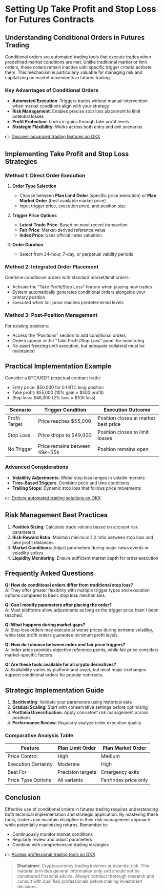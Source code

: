 # Setting Up Take Profit and Stop Loss for Futures Contracts

## Understanding Conditional Orders in Futures Trading

Conditional orders are automated trading tools that execute trades when predefined market conditions are met. Unlike traditional market or limit orders, these orders remain inactive until specific trigger criteria activate them. This mechanism is particularly valuable for managing risk and capitalizing on market movements in futures trading.

### Key Advantages of Conditional Orders
- **Automated Execution**: Triggers trades without manual intervention when market conditions align with your strategy
- **Risk Management**: Enables precise stop loss placement to limit potential losses
- **Profit Protection**: Locks in gains through take profit levels
- **Strategic Flexibility**: Works across both entry and exit scenarios

👉 [Discover advanced trading features on OKX](https://bit.ly/okx-bonus)

## Implementing Take Profit and Stop Loss Strategies

### Method 1: Direct Order Execution

1. **Order Type Selection**
   - Choose between **Plan Limit Order** (specific price execution) or **Plan Market Order** (best available market price)
   - Input trigger price, execution price, and position size

2. **Trigger Price Options**
   - **Latest Trade Price**: Based on most recent transaction
   - **Fair Price**: Market-derived reference value
   - **Index Price**: Uses official index valuation

3. **Order Duration**
   - Select from 24-hour, 7-day, or perpetual validity periods

### Method 2: Integrated Order Placement

Combine conditional orders with standard market/limit orders:
- Activate the "Take Profit/Stop Loss" feature when placing new trades
- System automatically generates conditional orders alongside your primary position
- Executed when fair price reaches predetermined levels

### Method 3: Post-Position Management

For existing positions:
- Access the "Positions" section to add conditional orders
- Orders appear in the "Take Profit/Stop Loss" panel for monitoring
- No asset freezing until execution, but adequate collateral must be maintained

## Practical Implementation Example

Consider a BTC/USDT perpetual contract trade:
- Entry price: $50,000 for 0.1 BTC long position
- Take profit: $55,000 (10% gain = $500 profit)
- Stop loss: $49,000 (2% loss = $100 loss)

| Scenario | Trigger Condition | Execution Outcome |
|---------|-------------------|-------------------|
| Profit Target | Price reaches $55,000 | Position closes at market best price |
| Stop Loss | Price drops to $49,000 | Position closes to limit losses |
| No Trigger | Price remains between $49k-$55k | Position remains open |

### Advanced Considerations
- **Volatility Adjustments**: Wider stop loss ranges in volatile markets
- **Time-Based Triggers**: Combine price and time conditions
- **Trailing Stops**: Dynamic stop loss that follows price movements

👉 [Explore automated trading solutions on OKX](https://bit.ly/okx-bonus)

## Risk Management Best Practices

1. **Position Sizing**: Calculate trade volume based on account risk parameters
2. **Risk-Reward Ratio**: Maintain minimum 1:2 ratio between stop loss and take profit distances
3. **Market Conditions**: Adjust parameters during major news events or volatility spikes
4. **Liquidity Monitoring**: Ensure sufficient market depth for order execution

## Frequently Asked Questions

**Q: How do conditional orders differ from traditional stop loss?**  
A: They offer greater flexibility with multiple trigger types and execution options compared to basic stop loss mechanisms.

**Q: Can I modify parameters after placing the order?**  
A: Most platforms allow adjustments as long as the trigger price hasn't been reached.

**Q: What happens during market gaps?**  
A: Stop loss orders may execute at worse prices during extreme volatility, while take profit orders guarantee minimum profit levels.

**Q: How do I choose between index and fair price triggers?**  
A: Index price provides objective reference points, while fair price considers market-specific factors.

**Q: Are these tools available for all crypto derivatives?**  
A: Availability varies by platform and asset, but most major exchanges support conditional orders for popular contracts.

## Strategic Implementation Guide

1. **Backtesting**: Validate your parameters using historical data
2. **Gradual Scaling**: Start with conservative settings before optimizing
3. **Portfolio Diversification**: Apply consistent risk management across positions
4. **Performance Review**: Regularly analyze order execution quality

### Comparative Analysis Table

| Feature                | Plan Limit Order        | Plan Market Order        |
|------------------------|-------------------------|--------------------------|
| Price Control          | High                   | Medium                   |
| Execution Certainty    | Moderate               | High                     |
| Best For               | Precision targets      | Emergency exits          |
| Price Type Options     | All variants           | Fair/Index price only    |

## Conclusion

Effective use of conditional orders in futures trading requires understanding both technical implementation and strategic application. By mastering these tools, traders can maintain discipline in their risk management approach while potentially maximizing returns. Remember to:
- Continuously monitor market conditions
- Regularly review and adjust parameters
- Combine with comprehensive trading strategies

👉 [Access professional trading tools on OKX](https://bit.ly/okx-bonus)

> **Disclaimer**: Cryptocurrency trading involves substantial risk. This material provides general information only and should not be considered financial advice. Always conduct thorough research and consult with qualified professionals before making investment decisions.
